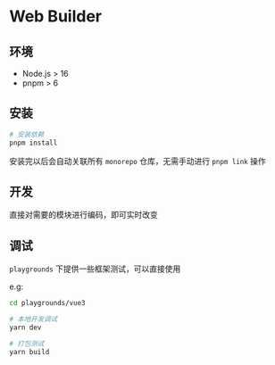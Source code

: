 # Web Builder

## 环境

- Node.js > 16
- pnpm > 6

## 安装

```bash
# 安装依赖
pnpm install
```

安装完以后会自动关联所有 `monorepo` 仓库，无需手动进行 `pnpm link` 操作

## 开发

直接对需要的模块进行编码，即可实时改变

## 调试

`playgrounds` 下提供一些框架测试，可以直接使用

e.g:

```bash
cd playgrounds/vue3

# 本地开发调试
yarn dev

# 打包测试
yarn build
```
